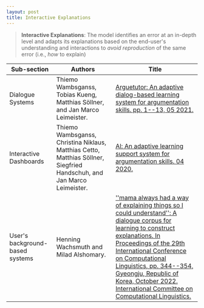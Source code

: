 ```yaml
---
layout: post
title: Interactive Explanations
---
```


> **Interactive Explanations**: The model identifies an error at an in-depth level and adapts its explanations based on the end-user's understanding and interactions to *avoid reproduction* of the same error (i.e., *how* to explain)

| Sub-section | Authors | Title |
|-------------|--------|-------|
Dialogue Systems | Thiemo Wambsganss, Tobias Kueng, Matthias Söllner, and Jan Marco Leimeister. | [Arguetutor: An adaptive dialog-based learning system for argumentation skills. pp. 1--13, 05 2021.](https://www.alexandria.unisg.ch/262207/1/CHI2021_ArgueTutor_double_col.pdf) | 
Interactive Dashboards | Thiemo Wambsganss, Christina Niklaus, Matthias Cetto, Matthias Söllner, Siegfried Handschuh, and Jan Marco Leimeister. | [Al: An adaptive learning support system for argumentation skills. 04 2020.](https://www.alexandria.unisg.ch/259194/2/Paper603.pdf) | 
User's background-based systems | Henning Wachsmuth and Milad Alshomary. | [''mama always had a way of explaining things so I could understand'': A dialogue corpus for learning to construct explanations. In Proceedings of the 29th International Conference on Computational Linguistics, pp. 344--354, Gyeongju, Republic of Korea, October 2022. International Committee on Computational Linguistics.](https://aclanthology.org/2022.coling-1.27.pdf) | 